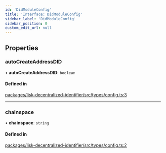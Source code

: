 ```yaml
---
id: 'DidModuleConfig'
title: 'Interface: DidModuleConfig'
sidebar_label: 'DidModuleConfig'
sidebar_position: 0
custom_edit_url: null
---
```


## Properties

### autoCreateAddressDID

• **autoCreateAddressDID**: `boolean`

#### Defined in

[packages/lisk-decentralized-identifier/src/types/config.ts:3](https://github.com/aldhosutra/lisk-did/blob/f053e54/packages/lisk-decentralized-identifier/src/types/config.ts#L3)

---

### chainspace

• **chainspace**: `string`

#### Defined in

[packages/lisk-decentralized-identifier/src/types/config.ts:2](https://github.com/aldhosutra/lisk-did/blob/f053e54/packages/lisk-decentralized-identifier/src/types/config.ts#L2)
